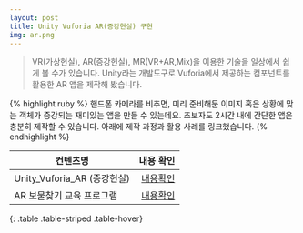 ```yaml
---
layout: post
title: Unity Vuforia AR(증강현실) 구현
img: ar.png
---
```


<blockquote>
VR(가상현실), AR(증강현실), MR(VR+AR,Mix)을 이용한 기술을 일상에서 쉽게 볼 수가 있습니다.
Unity라는 개발도구로 Vuforia에서 제공하는 컴포넌트를 활용한 AR 앱을 제작해 봤습니다.
</blockquote>

{% highlight ruby %}
핸드폰 카메라를 비추면, 미리 준비해둔 이미지 혹은 상황에 맞는 객체가 증강되는 재미있는 앱을 만들 수 있는데요.
초보자도 2시간 내에 간단한 앱은 충분히 제작할 수 있습니다.
아래에 제작 과정과 활용 사례를 링크했습니다.
{% endhighlight %}

|  컨텐츠명  |    내용 확인 |
|----------|------------:|
| Unity_Vuforia_AR (증강현실) | <a href="http://sjmw1030.blog.me/221081366853"> 내용확인 </a> |
| AR 보물찾기 교육 프로그램 | <a href="http://sjmw1030.blog.me/221211145674"> 내용확인 </a> |
{: .table .table-striped .table-hover}

